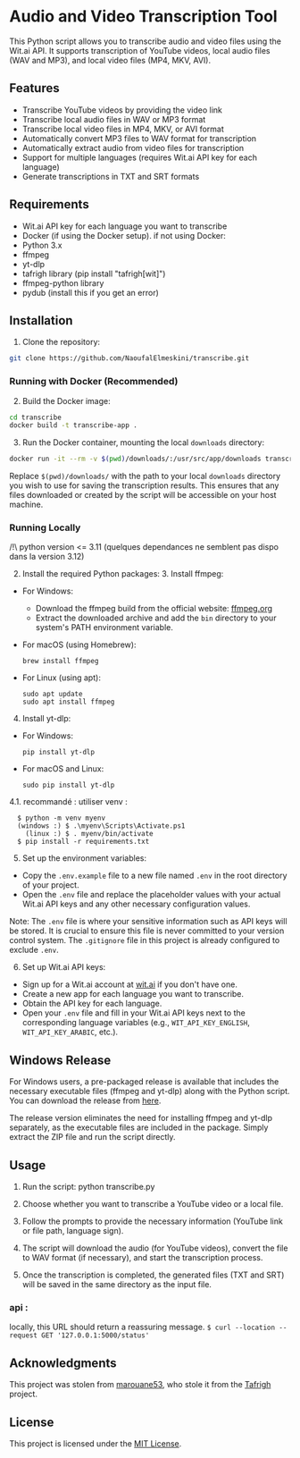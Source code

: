 # Audio and Video Transcription Tool

This Python script allows you to transcribe audio and video files using the Wit.ai API. It supports transcription of YouTube videos, local audio files (WAV and MP3), and local video files (MP4, MKV, AVI).

## Features

- Transcribe YouTube videos by providing the video link
- Transcribe local audio files in WAV or MP3 format
- Transcribe local video files in MP4, MKV, or AVI format
- Automatically convert MP3 files to WAV format for transcription
- Automatically extract audio from video files for transcription
- Support for multiple languages (requires Wit.ai API key for each language)
- Generate transcriptions in TXT and SRT formats

## Requirements

- Wit.ai API key for each language you want to transcribe
- Docker (if using the Docker setup).
if not using Docker:
- Python 3.x
- ffmpeg
- yt-dlp
- tafrigh library (pip install "tafrigh[wit]")
- ffmpeg-python library
- pydub (install this if you get an error)

## Installation

1. Clone the repository:
```bash
git clone https://github.com/NaoufalElmeskini/transcribe.git
```
### Running with Docker (Recommended)

2. Build the Docker image:
```bash
cd transcribe
docker build -t transcribe-app .
```
3. Run the Docker container, mounting the local `downloads` directory:
```bash
docker run -it --rm -v $(pwd)/downloads/:/usr/src/app/downloads transcribe-app
```
Replace `$(pwd)/downloads/` with the path to your local `downloads` directory you wish to use for saving the transcription results. This ensures that any files downloaded or created by the script will be accessible on your host machine.

### Running Locally

/!\ python version <= 3.11
    (quelques dependances ne semblent pas dispo dans la version 3.12)

2. Install the required Python packages:
   3. Install ffmpeg:

- For Windows:
  - Download the ffmpeg build from the official website: [ffmpeg.org](https://ffmpeg.org/download.html)
  - Extract the downloaded archive and add the `bin` directory to your system's PATH environment variable.

- For macOS (using Homebrew):
  ```
  brew install ffmpeg
  ```

- For Linux (using apt):
  ```
  sudo apt update
  sudo apt install ffmpeg
  ```

4. Install yt-dlp:

- For Windows:
  ```
  pip install yt-dlp
  ```

- For macOS and Linux:
  ```
  sudo pip install yt-dlp
  ```
4.1. recommandé : utiliser venv :
  ```
    $ python -m venv myenv
    (windows :) $ .\myenv\Scripts\Activate.ps1
      (linux :) $ . myenv/bin/activate
    $ pip install -r requirements.txt
  ```
5. Set up the environment variables:

- Copy the `.env.example` file to a new file named `.env` in the root directory of your project.
- Open the `.env` file and replace the placeholder values with your actual Wit.ai API keys and any other necessary configuration values.

Note: The `.env` file is where your sensitive information such as API keys will be stored. It is crucial to ensure this file is never committed to your version control system. The `.gitignore` file in this project is already configured to exclude `.env`.

6. Set up Wit.ai API keys:

- Sign up for a Wit.ai account at [wit.ai](https://wit.ai/) if you don't have one.
- Create a new app for each language you want to transcribe.
- Obtain the API key for each language.
- Open your `.env` file and fill in your Wit.ai API keys next to the corresponding language variables (e.g., `WIT_API_KEY_ENGLISH`, `WIT_API_KEY_ARABIC`, etc.).


## Windows Release

For Windows users, a pre-packaged release is available that includes the necessary executable files (ffmpeg and yt-dlp) along with the Python script. You can download the release from [here](https://github.com/marouane53/transcribe/releases/download/windows_py/Transcribe.zip).

The release version eliminates the need for installing ffmpeg and yt-dlp separately, as the executable files are included in the package. Simply extract the ZIP file and run the script directly.


## Usage
1. Run the script:
   python transcribe.py
2. Choose whether you want to transcribe a YouTube video or a local file.

3. Follow the prompts to provide the necessary information (YouTube link or file path, language sign).

4. The script will download the audio (for YouTube videos), convert the file to WAV format (if necessary), and start the transcription process.

5. Once the transcription is completed, the generated files (TXT and SRT) will be saved in the same directory as the input file.

### api :
  locally, this URL should return a reassuring message.
  ``` $ curl --location --request GET '127.0.0.1:5000/status' ```
  
## Acknowledgments

This project was stolen from [marouane53](https://github.com/marouane53), 
  who stole it from the [Tafrigh](https://github.com/ieasybooks/tafrigh) project.

## License

This project is licensed under the [MIT License](LICENSE).
